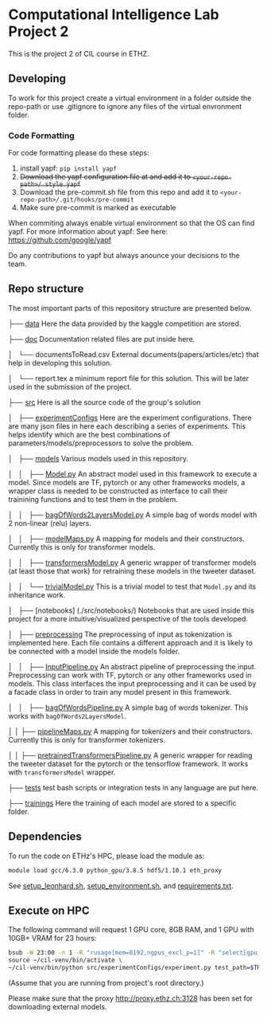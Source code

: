 # Computational Intelligence Lab Project 2
This is the project 2 of CIL course in ETHZ.

## Developing
To work for this project create a virtual environment in a folder outside the repo-path or use .gitignore to ignore any files of the virtual envronment folder.

### Code Formatting

For code formatting please do these steps:
1. install yapf: `pip install yapf`
2. ~~Download the yapf configuration file at and add it to `<your-repo-path>/.style.yapf`~~
3. Download the pre-commit.sh file from this repo and add it to `<your-repo-path>/.git/hooks/pre-commit`
4. Make sure pre-commit is marked as executable

When commiting always enable virtual environment so that the OS can find yapf.
For more information about yapf: See here: https://github.com/google/yapf

Do any contributions to yapf but always anounce your decisions to the team.


## Repo structure

The most important parts of this repository structure are presented below.


├── [data](./data/) Here the data provided by the kaggle competition are stored.

├── [doc](./doc/) Documentation related files are put inside here.

│   └── documentsToRead.csv External documents(papers/articles/etc) that help in developing this solution.

│   └── report.tex a minimum report file for this solution. This will be later used in the submission of the project. 

├── [src](./src) Here is all the source code of the group's solution

│   ├── [experimentConfigs](./src/experimentConfigs/) Here are the experiment configurations. There are many json files in here each describing a series of experiments. This helps identify which are the best combinations of parameters/models/preprocessors to solve the problem. 

│   ├── [models](./src/models/) Various models used in this repository.

│   │   ├── [Model.py](./src/models/) An abstract model used in this framework to execute a model. Since models are TF, pytorch or any other frameworks models, a wrapper class is needed to be constructed as interface to call their trainining functions and to test them in the problem. 

│   │   ├── [bagOfWords2LayersModel.py](./src/models/bagOfWords2LayersModel.py) A simple bag of words model with 2 non-linear (relu) layers.

│   │   ├── [modelMaps.py](./src/models/modelMaps.py) A mapping for models and their constructors. Currently this is only for transformer models. 

│   │   ├── [transformersModel.py](./src/models/transformersModel.py) A generic wrapper of transformer models (at least those that work) for retraining these models in the tweeter dataset.

│   │   └── [trivialModel.py](./src/models/trivialModel.py) This is a trivial model to test that `Model.py` and its inheritance work. 

│   ├── [notebooks] (./src/notebooks/) Notebooks that are used inside this project for a more intuitive/visualized perspective of the tools developed. 

│   ├── [preprocessing](./src/preprocessing/) The preprocessing of input as tokenization is implemented here. Each file contains a different approach and it is likely to be connected with a model inside the models folder. 

│   │   ├── [InputPipeline.py](./src/preprocessing/InputPipeline.py) An abstract pipeline of preprocessing the input. Preprocessing can work with TF, pytorch or any other frameworks used in models. This class interfaces the input preprocessing and it can be used by a facade class in order to train any model present in this framework.

│   │   ├── [bagOfWordsPipeline.py](./src/preprocessing/bagOfWordsPipeline.py) A simple bag of words tokenizer. This works with `bagOfWords2LayersModel`.

│ │ ├── [pipelineMaps.py](./src/preprocessing/pipelineMaps.py) A mapping for tokenizers and their constructors.
Currently this is only for transformer tokenizers.

│ │ ├── [pretrainedTransformersPipeline.py](./src/preprocessing/pretrainedTransformersPipeline.py) A generic wrapper for
reading the tweeter dataset for the pytorch or the tensorflow framework. It works with `transformersModel` wrapper.

├── [tests](./tests/) test bash scripts or integration tests in any language are put here.

├── [trainings](./trainings/) Here the training of each model are stored to a specific folder.

## Dependencies

To run the code on ETHz's HPC, please load the module as:

```bash
module load gcc/6.3.0 python_gpu/3.8.5 hdf5/1.10.1 eth_proxy
```

See [setup_leonhard.sh](./setup_leonhard.sh), [setup_environment.sh](./setup_environment.sh), and [requirements.txt](./requirements.txt).

## Execute on HPC
The following command will request 1 GPU core, 8GB RAM, and 1 GPU with 10GB+ VRAM for 23 hours:
```bash
bsub -W 23:00 -n 1 -R "rusage[mem=8192,ngpus_excl_p=1]" -R "select[gpu_model0==GeForceRTX2080Ti]" \
source ~/cil-venv/bin/activate \
~/cil-venv/bin/python src/experimentConfigs/experiment.py test_path=$TRAINING_JSON_CONFIG_PATH report_path=$REPORT_JSON_PATH
```
(Assume that you are running from project's root directory.)

Please make sure that the proxy http://proxy.ethz.ch:3128 has been set for downloading external models.
